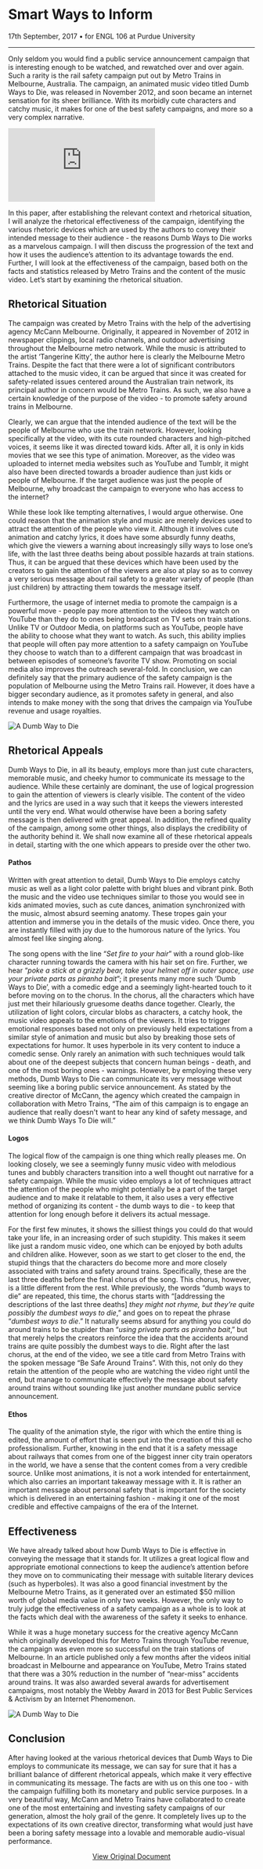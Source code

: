 # Smart Ways to Inform

<div class="date">17th September, 2017 &bull; for ENGL 106 at Purdue University</div>

***

Only seldom you would find a public service announcement campaign that is interesting enough to be watched, and rewatched over and over again. Such a rarity is the rail safety campaign put out by Metro Trains in Melbourne, Australia. The campaign, an animated music video titled Dumb Ways to Die, was released in November 2012, and soon became an internet sensation for its sheer brilliance. With its morbidly cute characters and catchy music, it makes for one of the best safety campaigns, and more so a very complex narrative.

<div class="videoWrapper">
    <iframe src="https://www.youtube.com/embed/IJNR2EpS0jw" frameborder="0" allow="autoplay; encrypted-media" allowfullscreen></iframe>
</div>

In this paper, after establishing the relevant context and rhetorical situation, I will analyze the rhetorical effectiveness of the campaign, identifying the various rhetoric devices which are used by the authors to convey their intended message to their audience - the reasons Dumb Ways to Die works as a marvelous campaign. I will then discuss the progression of the text and how it uses the audience’s attention to its advantage towards the end. Further, I will look at the effectiveness of the campaign, based both on the facts and statistics released by Metro Trains and the content of the music video. Let’s start by examining the rhetorical situation.

## Rhetorical Situation

The campaign was created by Metro Trains with the help of the advertising agency McCann Melbourne. Originally, it appeared in November of 2012 in newspaper clippings, local radio channels, and outdoor advertising throughout the Melbourne metro network. While the music is attributed to the artist ‘Tangerine Kitty’, the author here is clearly the Melbourne Metro Trains. Despite the fact that there were a lot of significant contributors attached to the music video, it can be argued that since it was created for safety-related issues centered around the Australian train network, its principal author in concern would be Metro Trains. As such, we also have a certain knowledge of the purpose of the video - to promote safety around trains in Melbourne.

Clearly, we can argue that the intended audience of the text will be the people of Melbourne who use the train network. However, looking specifically at the video, with its cute rounded characters and high-pitched voices, it seems like it was directed toward kids. After all, it is only in kids movies that we see this type of animation. Moreover, as the video was uploaded to internet media websites such as YouTube and Tumblr, it might also have been directed towards a broader audience than just kids or people of Melbourne. If the target audience was just the people of Melbourne, why broadcast the campaign to everyone who has access to the internet?

While these look like tempting alternatives, I would argue otherwise. One could reason that the animation style and music are merely devices used to attract the attention of the people who view it. Although it involves cute animation and catchy lyrics, it does have some absurdly funny deaths, which give the viewers a warning about increasingly silly ways to lose one’s life, with the last three deaths being about possible hazards at train stations. Thus, it can be argued that these devices which have been used by the creators to gain the attention of the viewers are also at play so as to convey a very serious message about rail safety to a greater variety of people (than just children) by attracting them towards the message itself.

Furthermore, the usage of internet media to promote the campaign is a powerful move - people pay more attention to the videos they watch on YouTube than they do to ones being broadcast on TV sets on train stations. Unlike TV or Outdoor Media, on platforms such as YouTube, people have the ability to choose what they want to watch. As such, this ability implies that people will often pay more attention to a safety campaign on YouTube they choose to watch than to a different campaign that was broadcast in between episodes of someone’s favorite TV show. Promoting on social media also improves the outreach several-fold. In conclusion, we can definitely say that the primary audience of the safety campaign is the population of Melbourne using the Metro Trains rail. However, it does have a bigger secondary audience, as it promotes safety in general, and also intends to make money with the song that drives the campaign via YouTube revenue and usage royalties.

![A Dumb Way to Die](http://78.media.tumblr.com/tumblr_md39j8Vhvb1rk9vano1_r1_500.gif)

## Rhetorical Appeals

Dumb Ways to Die, in all its beauty, employs more than just cute characters, memorable music, and cheeky humor to communicate its message to the audience. While these certainly are dominant, the use of logical progression to gain the attention of viewers is clearly visible. The content of the video and the lyrics are used in a way such that it keeps the viewers interested until the very end. What would otherwise have been a boring safety message is then delivered with great appeal. In addition, the refined quality of the campaign, among some other things, also displays the credibility of the authority behind it. We shall now examine all of these rhetorical appeals in detail, starting with the one which appears to preside over the other two.

#### Pathos

Written with great attention to detail, Dumb Ways to Die employs catchy music as well as a light color palette with bright blues and vibrant pink. Both the music and the video use techniques similar to those you would see in kids animated movies, such as cute dances, animation synchronized with the music, almost absurd seeming anatomy. These tropes gain your attention and immerse you in the details of the music video. Once there, you are instantly filled with joy due to the humorous nature of the lyrics. You almost feel like singing along.

The song opens with the line “*Set fire to your hair*” with a round glob-like character running towards the camera with his hair set on fire. Further, we hear “*poke a stick at a grizzly bear, take your helmet off in outer space, use your private parts as piranha bait*”; it presents many more such ‘Dumb Ways to Die’, with a comedic edge and a seemingly light-hearted touch to it before moving on to the chorus. In the chorus, all the characters which have just met their hilariously gruesome deaths dance together. Clearly, the utilization of light colors, circular blobs as characters, a catchy hook, the music video appeals to the emotions of the viewers. It tries to trigger emotional responses based not only on previously held expectations from a similar style of animation and music but also by breaking those sets of expectations for humor. It uses hyperbole in its very content to induce a comedic sense. Only rarely an animation with such techniques would talk about one of the deepest subjects that concern human beings - death, and one of the most boring ones - warnings. However, by employing these very methods, Dumb Ways to Die can communicate its very message without seeming like a boring public service announcement. As stated by the creative director of McCann, the agency which created the campaign in collaboration with Metro Trains, “The aim of this campaign is to engage an audience that really doesn't want to hear any kind of safety message, and we think Dumb Ways To Die will.”

#### Logos

The logical flow of the campaign is one thing which really pleases me. On looking closely, we see a seemingly funny music video with melodious tunes and bubbly characters transition into a well thought out narrative for a safety campaign. While the music video employs a lot of techniques attract the attention of the people who might potentially be a part of the target audience and to make it relatable to them, it also uses a very effective method of organizing its content - the dumb ways to die - to keep that attention for long enough before it delivers its actual message.

For the first few minutes, it shows the silliest things you could do that would take your life, in an increasing order of such stupidity. This makes it seem like just a random music video, one which can be enjoyed by both adults and children alike. However, soon as we start to get closer to the end, the stupid things that the characters do become more and more closely associated with trains and safety around trains. Specifically, these are the last three deaths before the final chorus of the song. This chorus, however, is a little different from the rest. While previously, the words “dumb ways to die” are repeated, this time, the chorus starts with “[addressing the descriptions of the last three deaths] *they might not rhyme, but they’re quite possibly the dumbest ways to die*,” and goes on to repeat the phrase “*dumbest ways to die*.” It naturally seems absurd for anything you could do around trains to be stupider than “*using private parts as piranha bait*,” but that merely helps the creators reinforce the idea that the accidents around trains are quite possibly the dumbest ways to die. Right after the last chorus, at the end of the video, we see a title card from Metro Trains with the spoken message “Be Safe Around Trains”. With this, not only do they retain the attention of the people who are watching the video right until the end, but manage to communicate effectively the message about safety around trains without sounding like just another mundane public service announcement.

#### Ethos

The quality of the animation style, the rigor with which the entire thing is edited, the amount of effort that is seen put into the creation of this all echo professionalism. Further, knowing in the end that it is a safety message about railways that comes from one of the biggest inner city train operators in the world, we have a sense that the content comes from a very credible source. Unlike most animations, it is not a work intended for entertainment, which also carries an important takeaway message with it. It is rather an important message about personal safety that is important for the society which is delivered in an entertaining fashion - making it one of the most credible and effective campaigns of the era of the Internet.

## Effectiveness

We have already talked about how Dumb Ways to Die is effective in conveying the message that it stands for. It utilizes a great logical flow and appropriate emotional connections to keep the audience’s attention before they move on to communicating their message with suitable literary devices (such as hyperboles). It was also a good financial investment by the Melbourne Metro Trains, as it generated over an estimated $50 million worth of global media value in only two weeks. However, the only way to truly judge the effectiveness of a safety campaign as a whole is to look at the facts which deal with the awareness of the safety it seeks to enhance.

While it was a huge monetary success for the creative agency McCann which originally developed this for Metro Trains through YouTube revenue, the campaign was even more so successful on the train stations of Melbourne. In an article published only a few months after the videos initial broadcast in Melbourne and appearance on YouTube, Metro Trains stated that there was a 30% reduction in the number of “near-miss” accidents around trains. It was also awarded several awards for advertisement campaigns, most notably the Webby Award in 2013 for Best Public Services & Activism by an Internet Phenomenon.

![A Dumb Way to Die](http://www.metrotrains.com.au/wp-content/uploads/2013/08/MET0247_DWTD-WEB-BANNER_V21.gif)

## Conclusion

After having looked at the various rhetorical devices that Dumb Ways to Die employs to communicate its message, we can say for sure that it has a brilliant balance of different rhetorical appeals, which make it very effective in communicating its message. The facts are with us on this one too - with the campaign fulfilling both its monetary and public service purposes. In a very beautiful way, McCann and Metro Trains have collaborated to create one of the most entertaining and investing safety campaigns of our generation, almost the holy grail of the genre. It completely lives up to the expectations of its own creative director, transforming what would just have been a boring safety message into a lovable and memorable audio-visual performance.

<center><a href="/blog/assets/files/smart_ways_to_inform.pdf">View Original Document</a></center>
